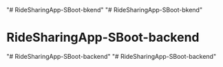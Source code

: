 "# RideSharingApp-SBoot-bkend" 
"# RideSharingApp-SBoot-bkend" 
# RideSharingApp-SBoot-backend
"# RideSharingApp-SBoot-backend" 
"# RideSharingApp-SBoot-backend" 
